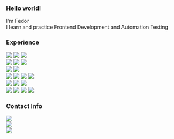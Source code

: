 ### Hello world!

I'm Fedor<br/>
I learn and practice Frontend Development and Automation Testing


### Experience<br/>
[<img src="https://img.shields.io/badge/Java-f89820?style=flat-square&logo=java&logoColor=white" />](https://www.java.com/)
[<img src="https://img.shields.io/badge/JavaScript-f0db4f?style=flat-square&logo=javascript&logoColor=gray" />](https://developer.mozilla.org/ru/docs/Web/JavaScript)
[<img src="https://img.shields.io/badge/Selenide-b400b4?style=flat-square&logo=selenide&logoColor=white" />](https://selenide.org/)<br/>
[<img src="https://img.shields.io/badge/Selenium-00ae00?style=flat-square&logo=selenium&logoColor=white" />](https://www.selenium.dev/)
[<img src="https://img.shields.io/badge/Junit5-25A162?style=flat-square&logo=junit5&logoColor=white" />](https://junit.org/junit5/) 
[<img src="https://img.shields.io/badge/REST%20Assured-109b2e?style=flat-square&logo=restassured&logoColor=white" />](https://rest-assured.io/)<br/>
[<img src="https://img.shields.io/badge/Microsoft%20SQL%20Server-a91d22?style=flat-square&logo=microsoftsqlserver&logoColor=white" />](https://www.microsoft.com/en-us/sql-server/) 
[<img src="https://img.shields.io/badge/PostgreSQL-336791?style=flat-square&logo=postgresql&logoColor=white" />](https://www.postgresql.org/)<br/>
[<img src="https://img.shields.io/badge/HTML-e96228?style=flat-square&logo=html&logoColor=white" />](https://html.spec.whatwg.org/)
[<img src="https://img.shields.io/badge/CSS-1c84c1?style=flat-square&logo=css&logoColor=white" />](https://devdocs.io/css/)
[<img src="https://img.shields.io/badge/Git-3f2e00?style=flat-square&logo=git&logoColor=white" />](https://git-scm.com/) 
[<img src="https://img.shields.io/badge/Jenkins-D24939?style=flat-square&logo=jenkins&logoColor=white" />](https://www.jenkins.io/)<br/> 
[<img src="https://img.shields.io/badge/Allure%20Report-ffd050?style=flat-square&logo=allure&logoColor=white" />](https://docs.qameta.io/allure/)
[<img src="https://img.shields.io/badge/Postman-ff6c37?style=flat-square&logo=postman&logoColor=white" />](https://www.postman.com/) 
[<img src="https://img.shields.io/badge/Soap%20UI-fcdc00?style=flat-square&logo=soapui&logoColor=white" />](https://www.soapui.org/)  
[<img src="https://img.shields.io/badge/JMeter-b3204e?style=flat-square&logo=jmeter&logoColor=white" />](https://jmeter.apache.org/) 
[<img src="https://img.shields.io/badge/Appium-c9e9eb?style=flat-square&logo=appium&logoColor=white" />](https://appium.io/)
[<img src="https://img.shields.io/badge/Docker-24b2e4?style=flat-square&logo=docker&logoColor=white" />](https://www.docker.com/)
[<img src="https://img.shields.io/badge/Fiddler-5ce500?style=flat-square&logo=fiddler&logoColor=white" />](https://www.telerik.com/fiddler)
<br/>


### Contact Info<br/>
<a href="mailto:parenkov.fedor@gmail.com">![](https://img.shields.io/badge/Gmail-Address-informational?style=flat&logo=gmail&logoColor=white&color=e04a3e)</a><br/>
[![](https://img.shields.io/badge/LinkedIn-Profile-informational?style=flat&logo=linkedin&logoColor=white&color=0D76A8)](https://www.linkedin.com/in/fedor-parenkov)<br/>
[![](https://img.shields.io/badge/Telegram-Account-informational?style=flat&logo=telegram&logoColor=white&color=31a2db)](https://t.me/WakeUpTheo)<br/>
